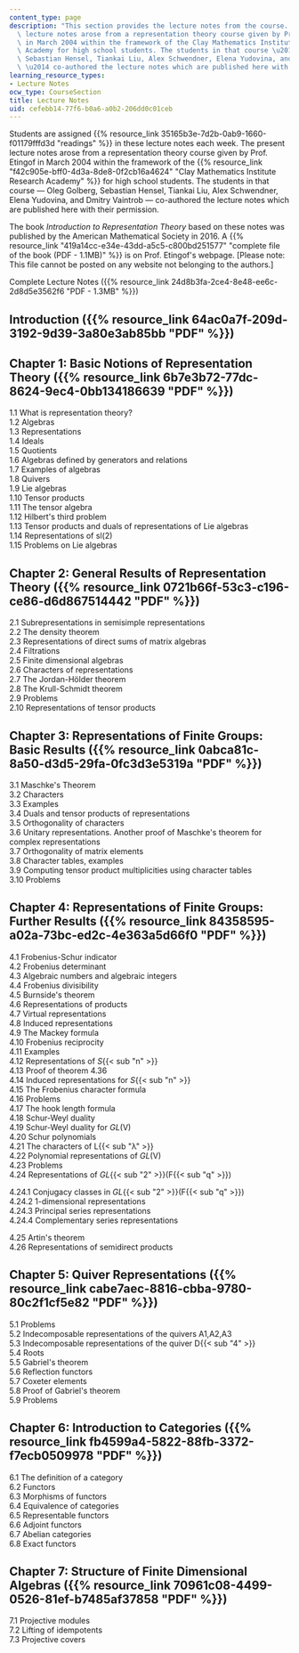 ```yaml
---
content_type: page
description: "This section provides the lecture notes from the course. The present\
  \ lecture notes arose from a representation theory course given by Prof. Etingof\
  \ in March 2004 within the framework of the Clay Mathematics Institute Research\
  \ Academy for high school students. The students in that course \u2014 Oleg Golberg,\
  \ Sebastian Hensel, Tiankai Liu, Alex Schwendner, Elena Yudovina, and Dmitry Vaintrob\
  \ \u2014 co-authored the lecture notes which are published here with their permission."
learning_resource_types:
- Lecture Notes
ocw_type: CourseSection
title: Lecture Notes
uid: cefebb14-77f6-b0a6-a0b2-206dd0c01ceb
---
```


Students are assigned {{% resource_link 35165b3e-7d2b-0ab9-1660-f01179fffd3d "readings" %}} in these lecture notes each week. The present lecture notes arose from a representation theory course given by Prof. Etingof in March 2004 within the framework of the {{% resource_link "f42c905e-bff0-4d3a-8de8-0f2cb16a4624" "Clay Mathematics Institute Research Academy" %}} for high school students. The students in that course — Oleg Golberg, Sebastian Hensel, Tiankai Liu, Alex Schwendner, Elena Yudovina, and Dmitry Vaintrob — co-authored the lecture notes which are published here with their permission.

The book _Introduction to Representation Theory_ based on these notes was published by the American Mathematical Society in 2016. A {{% resource_link "419a14cc-e34e-43dd-a5c5-c800bd251577" "complete file of the book (PDF - 1.1MB)" %}} is on Prof. Etingof's webpage. \[Please note: This file cannot be posted on any website not belonging to the authors.\]

Complete Lecture Notes ({{% resource_link 24d8b3fa-2ce4-8e48-ee6c-2d8d5e3562f6 "PDF - 1.3MB" %}})

Introduction ({{% resource_link 64ac0a7f-209d-3192-9d39-3a80e3ab85bb "PDF" %}})
------------------------------------------------------------------

Chapter 1: Basic Notions of Representation Theory ({{% resource_link 6b7e3b72-77dc-8624-9ec4-0bb134186639 "PDF" %}})
-----------------------------------------------------------------------------------------------------

1.1 What is representation theory?  
1.2 Algebras  
1.3 Representations  
1.4 Ideals  
1.5 Quotients  
1.6 Algebras defined by generators and relations  
1.7 Examples of algebras  
1.8 Quivers  
1.9 Lie algebras  
1.10 Tensor products  
1.11 The tensor algebra  
1.12 Hilbert's third problem  
1.13 Tensor products and duals of representations of Lie algebras  
1.14 Representations of sl(2)  
1.15 Problems on Lie algebras

Chapter 2: General Results of Representation Theory ({{% resource_link 0721b66f-53c3-c196-ce86-d6d867514442 "PDF" %}})
-------------------------------------------------------------------------------------------------------

2.1 Subrepresentations in semisimple representations  
2.2 The density theorem  
2.3 Representations of direct sums of matrix algebras  
2.4 Filtrations  
2.5 Finite dimensional algebras  
2.6 Characters of representations  
2.7 The Jordan-Hölder theorem  
2.8 The Krull-Schmidt theorem  
2.9 Problems  
2.10 Representations of tensor products

Chapter 3: Representations of Finite Groups: Basic Results ({{% resource_link 0abca81c-8a50-d3d5-29fa-0fc3d3e5319a "PDF" %}})
--------------------------------------------------------------------------------------------------------------

3.1 Maschke's Theorem  
3.2 Characters  
3.3 Examples  
3.4 Duals and tensor products of representations  
3.5 Orthogonality of characters  
3.6 Unitary representations. Another proof of Maschke's theorem for complex representations  
3.7 Orthogonality of matrix elements  
3.8 Character tables, examples  
3.9 Computing tensor product multiplicities using character tables  
3.10 Problems

Chapter 4: Representations of Finite Groups: Further Results ({{% resource_link 84358595-a02a-73bc-ed2c-4e363a5d66f0 "PDF" %}})
----------------------------------------------------------------------------------------------------------------

4.1 Frobenius-Schur indicator  
4.2 Frobenius determinant  
4.3 Algebraic numbers and algebraic integers  
4.4 Frobenius divisibility  
4.5 Burnside's theorem  
4.6 Representations of products  
4.7 Virtual representations  
4.8 Induced representations  
4.9 The Mackey formula  
4.10 Frobenius reciprocity  
4.11 Examples  
4.12 Representations of _S_{{< sub "n" >}}  
4.13 Proof of theorem 4.36  
4.14 Induced representations for _S_{{< sub "n" >}}  
4.15 The Frobenius character formula  
4.16 Problems  
4.17 The hook length formula  
4.18 Schur-Weyl duality  
4.19 Schur-Weyl duality for _GL_(V)  
4.20 Schur polynomials  
4.21 The characters of L{{< sub "λ" >}}  
4.22 Polynomial representations of _GL_(V)  
4.23 Problems  
4.24 Representations of _GL_{{< sub "2" >}}(F{{< sub "q" >}})

4.24.1 Conjugacy classes in _GL_{{< sub "2" >}}(F{{< sub "q" >}})  
4.24.2 1-dimensional representations  
4.24.3 Principal series representations  
4.24.4 Complementary series representations

4.25 Artin's theorem  
4.26 Representations of semidirect products

Chapter 5: Quiver Representations ({{% resource_link cabe7aec-8816-cbba-9780-80c2f1cf5e82 "PDF" %}})
-------------------------------------------------------------------------------------

5.1 Problems  
5.2 Indecomposable representations of the quivers A1,A2,A3  
5.3 Indecomposable representations of the quiver D{{< sub "4" >}}  
5.4 Roots  
5.5 Gabriel's theorem  
5.6 Reflection functors  
5.7 Coxeter elements  
5.8 Proof of Gabriel's theorem  
5.9 Problems

Chapter 6: Introduction to Categories ({{% resource_link fb4599a4-5822-88fb-3372-f7ecb0509978 "PDF" %}})
-----------------------------------------------------------------------------------------

6.1 The definition of a category  
6.2 Functors  
6.3 Morphisms of functors  
6.4 Equivalence of categories  
6.5 Representable functors  
6.6 Adjoint functors  
6.7 Abelian categories  
6.8 Exact functors

Chapter 7: Structure of Finite Dimensional Algebras ({{% resource_link 70961c08-4499-0526-81ef-b7485af37858 "PDF" %}})
-------------------------------------------------------------------------------------------------------

7.1 Projective modules  
7.2 Lifting of idempotents  
7.3 Projective covers